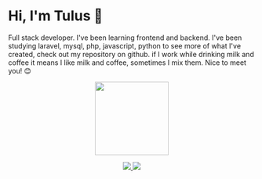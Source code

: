 # Hi, I'm Tulus 👋
Full stack developer. I've been learning frontend and backend. I've been studying laravel, mysql, php, javascript, python to see more of what I've created, check out my repository on github. if I work while drinking milk and coffee it means I like milk and coffee, sometimes I mix them. Nice to meet you! 😊

<p align='center'>
   <a href="https://github.com/tulusmr/github-readme-stats"><img height=150
   src="https://github-readme-stats.vercel.app/api/top-langs/?username=tulusmr&layout=compact"/></a>
</p>

<p align='center'>
   <a href="https://www.linkedin.com/in/tulusmr/">
       <img src="https://img.shields.io/badge/linkedin-%230077B5.svg?&style=for-the-badge&logo=linkedin&logoColor=white"/>
   </a>
   <a href="mailto:tulusrizqullah@gmail.com">
       <img src="https://img.shields.io/badge/Gmail-D14836?style=for-the-badge&logo=gmail&logoColor=white"/>
   </a>
</p>
